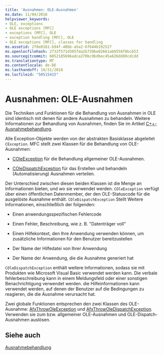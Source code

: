 ```yaml
---
title: 'Ausnahmen: OLE-Ausnahmen'
ms.date: 11/04/2016
helpviewer_keywords:
- OLE, exceptions
- OLE exceptions [MFC]
- exceptions [MFC], OLE
- exception handling [MFC], OLE
- OLE exceptions [MFC], classes for handling
ms.assetid: 2f8e0161-b94f-48bb-a5a2-6f644b192527
ms.openlocfilehash: 2732f571d305fda2b739be02661ab9558f8bc653
ms.sourcegitcommit: 6052185696adca270bc9bdbec45a626dd89cdcdd
ms.translationtype: MT
ms.contentlocale: de-DE
ms.lasthandoff: 10/31/2018
ms.locfileid: "50515415"
---
```

# <a name="exceptions-ole-exceptions"></a>Ausnahmen: OLE-Ausnahmen

Die Techniken und Funktionen für die Behandlung von Ausnahmen in OLE sind identisch mit denen für andere Ausnahmen zu behandeln. Weitere Informationen zur Behandlung von Ausnahmen, finden Sie im Artikel [C++-Ausnahmebehandlung](../cpp/cpp-exception-handling.md).

Alle Exception-Objekte werden von der abstrakten Basisklasse abgeleitet `CException`. MFC stellt zwei Klassen für die Behandlung von OLE-Ausnahmen:

- [COleException](../mfc/reference/coleexception-class.md) für die Behandlung allgemeiner OLE-Ausnahmen.

- [COleDispatchException](../mfc/reference/coledispatchexception-class.md) für das Erstellen und behandeln (Automatisierung) Ausnahmen verteilen.

Der Unterschied zwischen diesen beiden Klassen ist die Menge an Informationen bieten, und wo sie verwendet werden. `COleException` verfügt über einen öffentlichen Datenmember, der den OLE-Statuscode für die ausgelöste Ausnahme enthält. `COleDispatchException` Stellt Weitere Informationen, einschließlich der folgenden:

- Einen anwendungsspezifischen Fehlercode

- Einen Fehler, Beschreibung, wie z. B. "Datenträger voll"

- Einen Hilfekontext, den Ihre Anwendung verwenden können, um zusätzliche Informationen für den Benutzer bereitzustellen

- Der Name der Hilfedatei von Ihrer Anwendung

- Der Name der Anwendung, die die Ausnahme generiert hat

`COleDispatchException` enthält weitere Informationen, sodass sie mit Produkten wie Microsoft Visual Basic verwendet werden kann. Die verbale fehlerbeschreibung kann in einem Meldungsfeld oder einer sonstigen Benachrichtigung verwendet werden. die Hilfeinformationen kann verwendet werden, auf denen der Benutzer auf die Bedingungen zu reagieren, die die Ausnahme verursacht hat.

Zwei globale Funktionen entsprechen den zwei Klassen des OLE-Ausnahme: [AfxThrowOleException](../mfc/reference/exception-processing.md#afxthrowoleexception) und [AfxThrowOleDispatchException](../mfc/reference/exception-processing.md#afxthrowoledispatchexception). Verwenden sie zum bzw. allgemeiner OLE-Ausnahmen und OLE-Dispatch-Ausnahmen auslösen.

## <a name="see-also"></a>Siehe auch

[Ausnahmebehandlung](../mfc/exception-handling-in-mfc.md)

